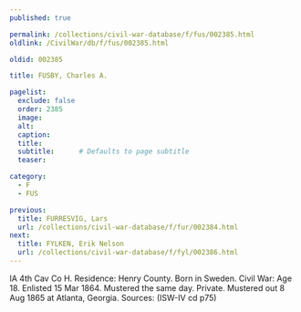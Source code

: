 ```yaml
---
published: true

permalink: /collections/civil-war-database/f/fus/002385.html
oldlink: /CivilWar/db/f/fus/002385.html

oldid: 002385

title: FUSBY, Charles A.

pagelist:
  exclude: false
  order: 2385
  image: 
  alt:
  caption:
  title:
  subtitle:      # Defaults to page subtitle
  teaser:

category: 
  - F 
  - FUS

previous:
  title: FURRESVIG, Lars
  url: /collections/civil-war-database/f/fur/002384.html  
next:
  title: FYLKEN, Erik Nelson
  url: /collections/civil-war-database/f/fyl/002386.html   
---
```

IA 4th Cav Co H. Residence: Henry County. Born in Sweden. Civil War: Age 18. Enlisted 15 Mar 1864. Mustered the same day. Private. Mustered out 8 Aug 1865 at Atlanta, Georgia. Sources: (ISW-IV cd p75)